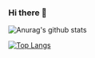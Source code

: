 ### Hi there 👋
![Anurag's github stats](https://github-readme-stats.vercel.app/api?username=AlphaNull16299&show_icons=true&theme=dark)

[![Top Langs](https://github-readme-stats.vercel.app/api/top-langs/?username=AlphaNull16299&layout=compact&theme=dark)](https://github.com/anuraghazra/github-readme-stats)
<!--
**AlphaNull16299/AlphaNull16299** is a ✨ _special_ ✨ repository because its `README.md` (this file) appears on your GitHub profile.

Here are some ideas to get you started:

- 🔭 I’m currently working on ...
- 🌱 I’m currently learning ...
- 👯 I’m looking to collaborate on ...
- 🤔 I’m looking for help with ...
- 💬 Ask me about ...
- 📫 How to reach me: ...
- 😄 Pronouns: ...
- ⚡ Fun fact: ...
-->

